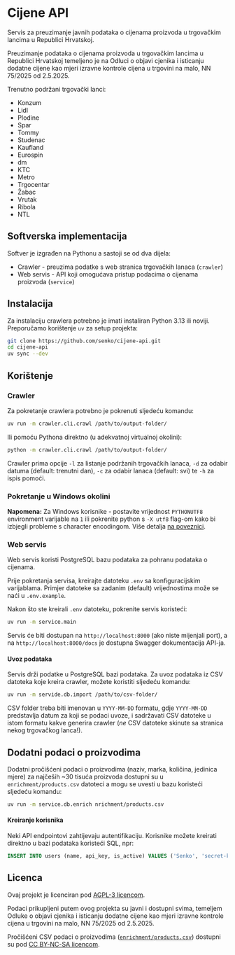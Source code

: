 # Cijene API

Servis za preuzimanje javnih podataka o cijenama proizvoda u trgovačkim lancima u Republici Hrvatskoj.

Preuzimanje podataka o cijenama proizvoda u trgovačkim lancima u Republici Hrvatskoj
temeljeno je na Odluci o objavi cjenika i isticanju dodatne cijene kao mjeri izravne
kontrole cijena u trgovini na malo, NN 75/2025 od 2.5.2025.

Trenutno podržani trgovački lanci:

* Konzum
* Lidl
* Plodine
* Spar
* Tommy
* Studenac
* Kaufland
* Eurospin
* dm
* KTC
* Metro
* Trgocentar
* Žabac
* Vrutak
* Ribola
* NTL

## Softverska implementacija

Softver je izgrađen na Pythonu a sastoji se od dva dijela:

* Crawler - preuzima podatke s web stranica trgovačkih lanaca (`crawler`)
* Web servis - API koji omogućava pristup podacima o cijenama proizvoda (`service`)

## Instalacija

Za instalaciju crawlera potrebno je imati instaliran Python 3.13 ili noviji. Preporučamo korištenje `uv` za setup projekta:

```bash
git clone https://github.com/senko/cijene-api.git
cd cijene-api
uv sync --dev
```

## Korištenje

### Crawler

Za pokretanje crawlera potrebno je pokrenuti sljedeću komandu:

```bash
uv run -m crawler.cli.crawl /path/to/output-folder/
```

Ili pomoću Pythona direktno (u adekvatnoj virtualnoj okolini):

```bash
python -m crawler.cli.crawl /path/to/output-folder/
```

Crawler prima opcije `-l` za listanje podržanih trgovačkih lanaca, `-d` za
odabir datuma (default: trenutni dan), `-c` za odabir lanaca (default: svi) te
`-h` za ispis pomoći.

### Pokretanje u Windows okolini

**Napomena:** Za Windows korisnike - postavite vrijednost `PYTHONUTF8` environment varijable na `1` ili pokrenite python s `-X utf8` flag-om kako bi izbjegli probleme s character encodingom. Više detalja [na poveznici](https://github.com/senko/cijene-api/issues/9#issuecomment-2911110424).

### Web servis

Web servis koristi PostgreSQL bazu podataka za pohranu podataka o cijenama.

Prije pokretanja servisa, kreirajte datoteku `.env` sa konfiguracijskim varijablama.
Primjer datoteke sa zadanim (default) vrijednostima može se naći u `.env.example`.

Nakon što ste kreirali `.env` datoteku, pokrenite servis koristeći:

```bash
uv run -m service.main
```

Servis će biti dostupan na `http://localhost:8000` (ako niste mijenjali port), a na
`http://localhost:8000/docs` je dostupna Swagger dokumentacija API-ja.

#### Uvoz podataka

Servis drži podatke u PostgreSQL bazi podataka. Za uvoz podataka iz CSV
datoteka koje kreira crawler, možete koristiti sljedeću komandu:

```bash
uv run -m servide.db.import /path/to/csv-folder/
```

CSV folder treba biti imenovan u `YYYY-MM-DD` formatu, gdje `YYYY-MM-DD`
predstavlja datum za koji se podaci uvoze, i sadržavati CSV datoteke u
istom formatu kakve generira crawler (*ne* CSV datoteke skinute sa stranica
nekog trgovačkog lanca!).

## Dodatni podaci o proizvodima

Dodatni pročišćeni podaci o proizvodima (naziv, marka, količina, jedinica mjere)
za najčeših ~30 tisuća proizvoda dostupni su u `enrichment/products.csv` datoteci
a mogu se uvesti u bazu koristeći sljedeću komandu:

```bash
uv run -m service.db.enrich nrichment/products.csv
```

#### Kreiranje korisnika

Neki API endpointovi zahtijevaju autentifikaciju. Korisnike možete kreirati
direktno u bazi podataka koristeći SQL, npr:

```sql
INSERT INTO users (name, api_key, is_active) VALUES ('Senko', 'secret-key', TRUE);
```

## Licenca

Ovaj projekt je licenciran pod [AGPL-3 licencom](LICENSE).

Podaci prikupljeni putem ovog projekta su javni i dostupni svima, temeljem
Odluke o objavi cjenika i isticanju dodatne cijene kao mjeri izravne
kontrole cijena u trgovini na malo, NN 75/2025 od 2.5.2025.

Pročišćeni CSV podaci o proizvodima
([`enrichment/products.csv`](enrichment/products.csv))
dostupni su pod [CC BY-NC-SA licencom](https://creativecommons.org/licenses/by-nc-sa/4.0/).
